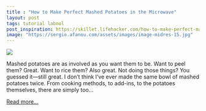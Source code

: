 ```yaml
---
title : "How to Make Perfect Mashed Potatoes in the Microwave"
layout: post
tags: tutorial labnol
post_inspiration: https://skillet.lifehacker.com/how-to-make-perfect-mashed-potatoes-in-the-microwave-1846629900
image: "https://sergio.afanou.com/assets/images/image-midres-15.jpg"
---
```


<img src="https://i.kinja-img.com/gawker-media/image/upload/s--Ab_5tjkK--/c_fit,fl_progressive,q_80,w_636/bzqculx537q1d2bqtdez.jpg" /><p>Mashed potatoes are as involved as you want them to be. Want to peel them? Great. Want to rice them? Also great. Not doing those things? You guessed it—still great. I don’t think I’ve ever made the same bowl of mashed potatoes twice. From cooking methods, to add-ins, to the potatoes themselves, there are simply too…</p><p><a href="https://skillet.lifehacker.com/how-to-make-perfect-mashed-potatoes-in-the-microwave-1846629900">Read more...</a></p>